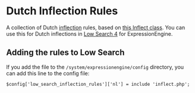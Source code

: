 # Dutch Inflection Rules

A collection of Dutch [inflection](http://en.wikipedia.org/wiki/Inflection) rules, based on [this Inflect class](http://kuwamoto.org/2007/12/17/improved-pluralizing-in-php-actionscript-and-ror/). You can use this for Dutch inflections in [Low Search 4](http://gotolow/addons/low-search) for ExpressionEngine.

## Adding the rules to Low Search

If you add the file to the `/system/expressionengine/config` directory, you can add this line to the config file:

    $config['low_search_inflection_rules']['nl'] = include 'inflect.php';